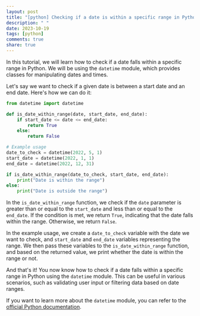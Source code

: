 ```yaml
---
layout: post
title: "[python] Checking if a date is within a specific range in Python"
description: " "
date: 2023-10-19
tags: [python]
comments: true
share: true
---
```


In this tutorial, we will learn how to check if a date falls within a specific range in Python. We will be using the `datetime` module, which provides classes for manipulating dates and times.

Let's say we want to check if a given date is between a start date and an end date. Here's how we can do it:

```python
from datetime import datetime

def is_date_within_range(date, start_date, end_date):
    if start_date <= date <= end_date:
        return True
    else:
        return False

# Example usage
date_to_check = datetime(2022, 5, 1)
start_date = datetime(2022, 1, 1)
end_date = datetime(2022, 12, 31)

if is_date_within_range(date_to_check, start_date, end_date):
    print("Date is within the range")
else:
    print("Date is outside the range")
```

In the `is_date_within_range` function, we check if the `date` parameter is greater than or equal to the `start_date` and less than or equal to the `end_date`. If the condition is met, we return `True`, indicating that the date falls within the range. Otherwise, we return `False`.

In the example usage, we create a `date_to_check` variable with the date we want to check, and `start_date` and `end_date` variables representing the range. We then pass these variables to the `is_date_within_range` function, and based on the returned value, we print whether the date is within the range or not.

And that's it! You now know how to check if a date falls within a specific range in Python using the `datetime` module. This can be useful in various scenarios, such as validating user input or filtering data based on date ranges.

If you want to learn more about the `datetime` module, you can refer to the [official Python documentation](https://docs.python.org/3/library/datetime.html#datetime-objects).